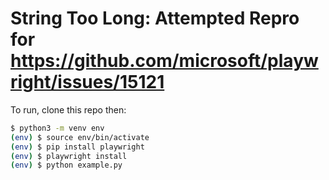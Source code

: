 String Too Long: Attempted Repro for https://github.com/microsoft/playwright/issues/15121
=========================================================================================

To run, clone this repo then:

```bash
$ python3 -m venv env
(env) $ source env/bin/activate
(env) $ pip install playwright
(env) $ playwright install
(env) $ python example.py
```
